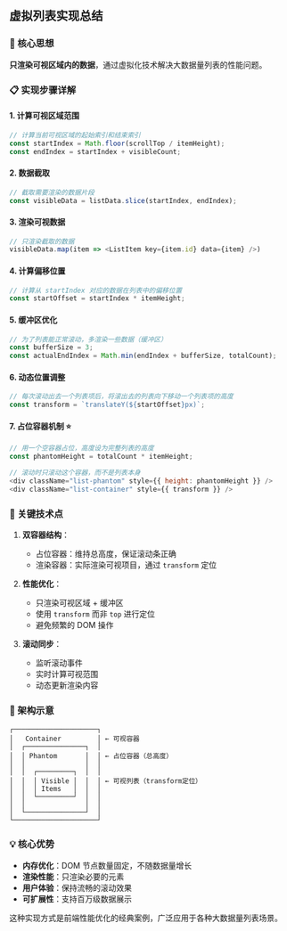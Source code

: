 ## 虚拟列表实现总结

### 🎯 核心思想
**只渲染可视区域内的数据**，通过虚拟化技术解决大数据量列表的性能问题。

### 📋 实现步骤详解

#### 1. **计算可视区域范围**
```javascript
// 计算当前可视区域的起始索引和结束索引
const startIndex = Math.floor(scrollTop / itemHeight);
const endIndex = startIndex + visibleCount;
```

#### 2. **数据截取**
```javascript
// 截取需要渲染的数据片段
const visibleData = listData.slice(startIndex, endIndex);
```

#### 3. **渲染可视数据**
```javascript
// 只渲染截取的数据
visibleData.map(item => <ListItem key={item.id} data={item} />)
```

#### 4. **计算偏移位置**
```javascript
// 计算从 startIndex 对应的数据在列表中的偏移位置
const startOffset = startIndex * itemHeight;
```

#### 5. **缓冲区优化**
```javascript
// 为了列表能正常滚动，多渲染一些数据（缓冲区）
const bufferSize = 3;
const actualEndIndex = Math.min(endIndex + bufferSize, totalCount);
```

#### 6. **动态位置调整**
```javascript
// 每次滚动出去一个列表项后，将滚出去的列表向下移动一个列表项的高度
const transform = `translateY(${startOffset}px)`;
```

#### 7. **占位容器机制** ⭐
```javascript
// 用一个空容器占位，高度设为完整列表的高度
const phantomHeight = totalCount * itemHeight;

// 滚动时只滚动这个容器，而不是列表本身
<div className="list-phantom" style={{ height: phantomHeight }} />
<div className="list-container" style={{ transform }} />
```

### 🔧 关键技术点

1. **双容器结构**：
   - 占位容器：维持总高度，保证滚动条正确
   - 渲染容器：实际渲染可视项目，通过 `transform` 定位

2. **性能优化**：
   - 只渲染可视区域 + 缓冲区
   - 使用 `transform` 而非 `top` 进行定位
   - 避免频繁的 DOM 操作

3. **滚动同步**：
   - 监听滚动事件
   - 实时计算可视范围
   - 动态更新渲染内容

### 🎨 架构示意

```
┌─────────────────────┐
│   Container         │ ← 可视容器
│  ┌───────────────┐  │
│  │ Phantom       │  │ ← 占位容器（总高度）
│  │               │  │
│  │  ┌─────────┐  │  │
│  │  │ Visible │  │  │ ← 可视列表（transform定位）
│  │  │ Items   │  │  │
│  │  └─────────┘  │  │
│  │               │  │
│  └───────────────┘  │
└─────────────────────┘
```

### 💡 核心优势

- **内存优化**：DOM 节点数量固定，不随数据量增长
- **渲染性能**：只渲染必要的元素
- **用户体验**：保持流畅的滚动效果
- **可扩展性**：支持百万级数据展示

这种实现方式是前端性能优化的经典案例，广泛应用于各种大数据量列表场景。